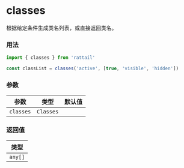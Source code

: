 # classes

根据给定条件生成类名列表，或直接返回类名。

### 用法

```ts
import { classes } from 'rattail'

const classList = classes('active', [true, 'visible', 'hidden'])
```

### 参数

| 参数      | 类型      | 默认值 |
| --------- | --------- | ------ |
| `classes` | `Classes` |        |

### 返回值

| 类型    |
| ------- |
| `any[]` |
